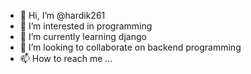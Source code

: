 - 👋 Hi, I’m @hardik261
- 👀 I’m interested in programming
- 🌱 I’m currently learning django
- 💞️ I’m looking to collaborate on backend programming
- 📫 How to reach me ...

<!---
hardik261/hardik261 is a ✨ special ✨ repository because its `README.md` (this file) appears on your GitHub profile.
You can click the Preview link to take a look at your changes.
--->
